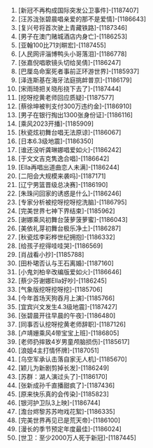 
1. [新冠不再构成国际突发公卫事件]-[1187407]
1. [汪苏泷张碧晨唱亲爱的那不是爱情]-[1186643]
1. [复兴号将首次驶上青藏铁路]-[1187346]
1. [男子在澳门赌城酒店内身亡]-[1186253]
1. [亚翰100比71刘畊宏]-[1187455]
1. [人民网评淄博鸭头小哥落泪]-[1186778]
1. [张嘉倪唱歌镜头切给吴倩]-[1186247]
1. [巴厘岛命案死者事前正环游世界]-[1185937]
1. [泽连斯基在海牙法庭挑衅普京]-[1186179]
1. [宋雨琦把关晓彤挠下去了]-[1187444]
1. [挖呀挖黄老师回应质疑]-[1187577]
1. [蔡徐坤被判支付300万违约金]-[1186910]
1. [男子在银行掏出1300张身份证]-[1186116]
1. [乘风2023开播]-[1185909]
1. [秋瓷炫初舞台唱无法原谅]-[1186067]
1. [日本6.3级地震]-[1186350]
1. [谁还没听龚琳娜唱爱如火]-[1186242]
1. [于文文吉克隽逸合唱]-[1186642]
1. [Ella再唱出道曲恋人未满]-[1186244]
1. [二阳会大规模来袭吗]-[1187171]
1. [辽宁男篮晋级总决赛]-[1186190]
1. [朱珠问回家的诱惑是什么]-[1186246]
1. [专家分析被挖呀挖呀挖洗脑]-[1186795]
1. [完美世界七神下界结束]-[1185962]
1. [谢娜乘风初舞台菠萝菠萝蜜]-[1186043]
1. [美依礼芽初舞台极乐净土]-[1186287]
1. [秋瓷炫李彩桦世纪拥抱]-[1186332]
1. [给孩子挖得哇哇哭]-[1186569]
1. [肖战看小抄]-[1185788]
1. [田朴珺否认与王石离婚]-[1187160]
1. [小鬼刘柏辛改编版爱如火]-[1186646]
1. [蔡少芬谢娜Ella好吵]-[1186245]
1. [气象版挖呀挖呀挖]-[1185706]
1. [今年首场天狗吞月上演]-[1185766]
1. [宜宾兴文发生4.3级地震]-[1187427]
1. [张碧晨开往早晨的午夜]-[1186480]
1. [同事否认挖呀挖黄老师辞职]-[1187126]
1. [卢靖姗乘风4带宝宝上班]-[1186805]
1. [老师扔摔致4岁男童颅脑损伤]-[1185617]
1. [浪姐4主打情怀牌]-[1187051]
1. [乌空军承认击落自家无人机]-[1185670]
1. [颖儿为新剧剪掉长发]-[1186249]
1. [苏群：湖人演过头了]-[1186170]
1. [张新成孙千直播甜疯了]-[1187436]
1. [原来快乐真的会传染]-[1185823]
1. [银河护卫队3上映]-[1186744]
1. [澹台烬黎苏苏吻戏花絮]-[1186335]
1. [完美世界再见已是荒天帝]-[1186100]
1. [漫长的季节预定年度最佳]-[1186024]
1. [世卫：至少2000万人死于新冠]-[1187445]